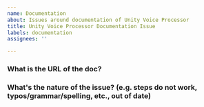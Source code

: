 ```yaml
---
name: Documentation
about: Issues around documentation of Unity Voice Processor
title: Unity Voice Processor Documentation Issue
labels: documentation
assignees: ''

---
```


### What is the URL of the doc?



### What's the nature of the issue? (e.g. steps do not work, typos/grammar/spelling, etc., out of date)
